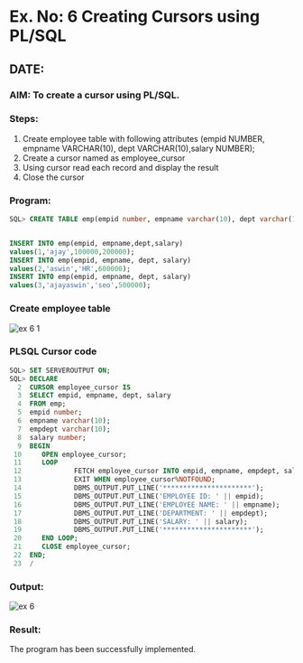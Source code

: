 # Ex. No: 6 Creating Cursors using PL/SQL

## DATE:

### AIM: To create a cursor using PL/SQL.

### Steps:
1. Create employee table with following attributes (empid NUMBER, empname VARCHAR(10), dept VARCHAR(10),salary NUMBER);
2. Create a cursor named as employee_cursor
3. Using cursor read each record and display the result
4. Close the cursor

### Program:
```sql
SQL> CREATE TABLE emp(empid number, empname varchar(10), dept varchar(10),salary number);


INSERT INTO emp(empid, empname,dept,salary)
values(1,'ajay',100000,200000);
INSERT INTO emp(empid, empname, dept, salary)
values(2,'aswin','HR',600000);
INSERT INTO emp(empid, empname, dept, salary)
values(3,'ajayaswin','seo',500000);

```
### Create employee table

![ex 6 1](https://github.com/AJAYASWIN-M/Ex-no-6-Creating-Cursors-using-PL-SQL/assets/118679692/553a8d92-1c9c-4581-ad7d-1dadb028e1ce)

### PLSQL Cursor code
```sql
SQL> SET SERVEROUTPUT ON;
SQL> DECLARE
  2  CURSOR employee_cursor IS
  3  SELECT empid, empname, dept, salary
  4  FROM emp;
  5  empid number;
  6  empname varchar(10);
  7  empdept varchar(10);
  8  salary number;
  9  BEGIN
 10     OPEN employee_cursor;
 11     LOOP
 12             FETCH employee_cursor INTO empid, empname, empdept, salary;
 13             EXIT WHEN employee_cursor%NOTFOUND;
 14             DBMS_OUTPUT.PUT_LINE('**********************');
 15             DBMS_OUTPUT.PUT_LINE('EMPLOYEE ID: ' || empid);
 16             DBMS_OUTPUT.PUT_LINE('EMPLOYEE NAME: ' || empname);
 17             DBMS_OUTPUT.PUT_LINE('DEPARTMENT: ' || empdept);
 18             DBMS_OUTPUT.PUT_LINE('SALARY: ' || salary);
 19             DBMS_OUTPUT.PUT_LINE('**********************');
 20     END LOOP;
 21     CLOSE employee_cursor;
 22  END;
 23  /
```
### Output:
![ex 6](https://github.com/AJAYASWIN-M/Ex-no-6-Creating-Cursors-using-PL-SQL/assets/118679692/4b3b29d1-0da1-4768-bcbe-079c20f11a7c)

### Result:
The program has been successfully implemented.
